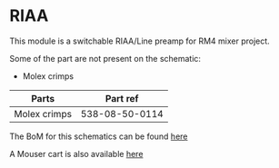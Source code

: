 # RIAA

This module is a switchable RIAA/Line preamp for RM4 mixer project.

Some of the part are not present on the schematic:
 - Molex crimps


| Parts 			| 	 Part ref		|
| ----------------- | ----------------- |
| Molex crimps 		| 538-08-50-0114    |



The BoM for this schematics can be found [here](https://octopart.com/bom-tool/)

A Mouser cart is also available [here](https://www.mouser.com/ProjectManager/ProjectDetail.aspx?AccessID=)
